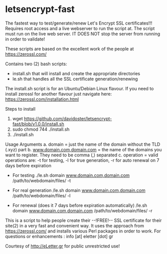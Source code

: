 # letsencrypt-fast
The fastest way to test/generate/renew Let's Encrypt SSL certificates!!! 
Requires root access and a live webserver to run the script at.
The script must run on the live web server.
IT DOES NOT stop the server from running in order to validate!

These scripts are based on the excellent work of the people at https://zerossl.com/

Contains two (2) bash scripts:
- install.sh that will install and create the appropriate directories
- le.sh that handles all the SSL certificate generation/renewing

The install.sh script is for an Ubuntu/Debian Linux flavour.
If you need to install zerossl for another flavour just navigate here: https://zerossl.com/installation.html

Steps to install
1. wget https://github.com/davidoster/letsencrypt-fast/blob/v1.0.0/install.sh
2. sudo chmod 744 ./install.sh
3. ./install.sh

Usage
Arguments
a. domain = just the name of the domain without the TLD (.xyz) part
b. www.domain.com,domain.com = the name of the domains you want to register. They need to be comma (,) separated
c. operation = valid operations are: -t for testing, -l for true generation, -r for auto renewal on 7 days before expiration

- For testing
./le.sh domain www.domain.com,domain.com /path/to/webdomain/files/ -t

- For real generation
/le.sh domain www.domain.com,domain.com /path/to/webdomain/files/ -l

- For renewal (does it 7 days before expiration automatically)
/le.sh domain www.domain.com,domain.com /path/to/webdomain/files/ -r

This is a script to help people create their --!FREE!-- SSL certificate for their site(2) in a very fast and convenient way.
It uses the approach from https://zerossl.com/ and installs various Perl packages in order to work.
For questions or enhancements : info [at] eletter [dot] gr

Courtesy of http://eLetter.gr for public unrestricted use!
